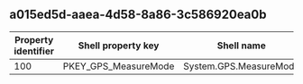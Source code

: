 ## a015ed5d-aaea-4d58-8a86-3c586920ea0b

Property identifier | Shell property key | Shell name | Alias
--- | --- | --- | ---
100 | PKEY_GPS_MeasureMode | System.GPS.MeasureMode | 

